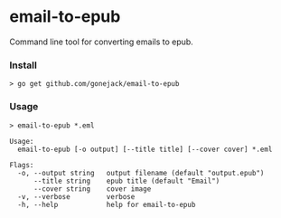 # email-to-epub

Command line tool for converting emails to epub.

### Install
```shell
> go get github.com/gonejack/email-to-epub
```

### Usage
```shell
> email-to-epub *.eml
```
```
Usage:
  email-to-epub [-o output] [--title title] [--cover cover] *.eml

Flags:
  -o, --output string   output filename (default "output.epub")
      --title string    epub title (default "Email")
      --cover string    cover image
  -v, --verbose         verbose
  -h, --help            help for email-to-epub
```
